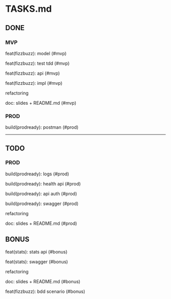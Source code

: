 TASKS.md
========

## DONE

### MVP

feat(fizzbuzz): model (#mvp)

feat(fizzbuzz): test tdd (#mvp)

feat(fizzbuzz): api (#mvp)

feat(fizzbuzz): impl (#mvp)

refactoring

doc: slides + README.md (#mvp)

### PROD

build(prodready): postman (#prod)

--- 

## TODO

### PROD

build(prodready): logs (#prod)

build(prodready): health api (#prod)

build(prodready): api auth (#prod)

build(prodready): swagger (#prod)

refactoring

doc: slides + README.md (#prod)

## BONUS

feat(stats): stats api (#bonus)

feat(stats): swagger (#bonus)

refactoring

doc: slides + README.md (#bonus)

feat(fizzbuzz): bdd scenario (#bonus)
